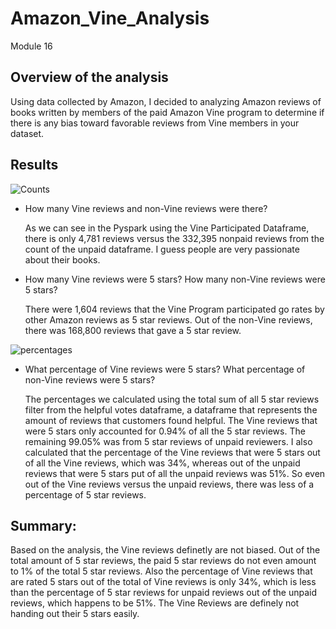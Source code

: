 # Amazon_Vine_Analysis
Module 16

## Overview of the analysis

Using data collected by Amazon, I decided to analyzing Amazon reviews of books written by members of the paid Amazon Vine program to determine if there is any bias toward favorable reviews from Vine members in your dataset.

## Results

![Counts](https://user-images.githubusercontent.com/84158312/137638025-4a238c57-5f1e-4978-93ad-c392308bd410.png)

- How many Vine reviews and non-Vine reviews were there? 
    
    As we can see in the Pyspark using the Vine Participated Dataframe, there is only 4,781 reviews versus the 332,395 nonpaid reviews from the count of the unpaid dataframe. I guess people are very passionate about their books.

- How many Vine reviews were 5 stars? How many non-Vine reviews were 5 stars?
    
    There were 1,604 reviews that the Vine Program participated go rates by other Amazon reviews as 5 star reviews. Out of the non-Vine reviews, there was 168,800 reviews that gave a 5 star review.

![percentages](https://user-images.githubusercontent.com/84158312/137638059-e83ed22a-8951-40d2-9e11-2529482bba8b.png)

- What percentage of Vine reviews were 5 stars? What percentage of non-Vine reviews were 5 stars?
    
    The percentages we calculated using the total sum of all 5 star reviews filter from the helpful votes dataframe, a dataframe that represents the amount of reviews that customers found helpful. The Vine reviews that were 5 stars only accounted for 0.94% of all the 5 star reviews. The remaining 99.05% was from 5 star reviews of unpaid reviewers. 
    I also calculated that the percentage of the Vine reviews that were 5 stars out of all the Vine reviews, which was 34%, whereas out of the unpaid reviews that were 5 stars put of all the unpaid reviews was 51%. So even out of the Vine reviews versus the unpaid reviews, there was less of a percentage of 5 star reviews. 
    
## Summary: 
  
  Based on the analysis, the Vine reviews definetly are not biased. Out of the total amount of 5 star reviews, the paid 5 star reviews do not even amount to 1% of the total 5 star reviews. Also the percentage of Vine reviews that are rated 5 stars out of the total of Vine reviews is only 34%, which is less than the percentage of 5 star reviews for unpaid reviews out of the unpaid reviews, which happens to be 51%. The Vine Reviews are definely not handing out their 5 stars easily. 
